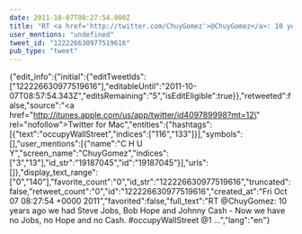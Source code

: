 ```yaml
---
date: 2011-10-07T08:27:54.000Z
title: "RT <a href='http://twitter.com/ChuyGomez'>@ChuyGomez</a>: 10 years ago we had Steve Jobs, Bob Hope and Johnny Cash - Now we have no Jobs, no Hope and no Cash. #occupyWallStreet <a href='http://twitter.com/1'>@1</a> ...″"
user_mentions: "undefined"
tweet_id: "122226630977519616"
pub_type: "tweet"
---
```

{"edit_info":{"initial":{"editTweetIds":["122226630977519616"],"editableUntil":"2011-10-07T08:57:54.343Z","editsRemaining":"5","isEditEligible":true}},"retweeted":false,"source":"<a href=\"http://itunes.apple.com/us/app/twitter/id409789998?mt=12\" rel=\"nofollow\">Twitter for Mac</a>","entities":{"hashtags":[{"text":"occupyWallStreet","indices":["116","133"]}],"symbols":[],"user_mentions":[{"name":"C H U Y","screen_name":"ChuyGomez","indices":["3","13"],"id_str":"19187045","id":"19187045"}],"urls":[]},"display_text_range":["0","140"],"favorite_count":"0","id_str":"122226630977519616","truncated":false,"retweet_count":"0","id":"122226630977519616","created_at":"Fri Oct 07 08:27:54 +0000 2011","favorited":false,"full_text":"RT @ChuyGomez: 10 years ago we had Steve Jobs, Bob Hope and Johnny Cash - Now we have no Jobs, no Hope and no Cash. #occupyWallStreet @1 ...","lang":"en"}

